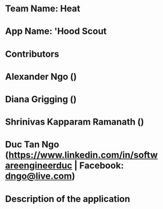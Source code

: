 # Team Name:    Heat
# App Name:     'Hood Scout

# Contributors
#   Alexander Ngo ()
#   Diana Grigging ()
#   Shrinivas Kapparam Ramanath ()
#   Duc Tan Ngo (https://www.linkedin.com/in/softwareengineerduc | Facebook: dngo@live.com)

# Description of the application